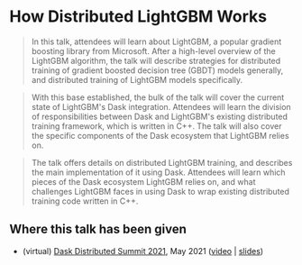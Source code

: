 # How Distributed LightGBM Works

> In this talk, attendees will learn about LightGBM, a popular gradient boosting library from Microsoft. After a high-level overview of the LightGBM algorithm, the talk will describe strategies for distributed training of gradient boosted decision tree (GBDT) models generally, and distributed training of LightGBM models specifically.

> With this base established, the bulk of the talk will cover the current state of LightGBM's Dask integration. Attendees will learn the division of responsibilities between Dask and LightGBM's existing distributed training framework, which is written in C++. The talk will also cover the specific components of the Dask ecosystem that LightGBM relies on.

> The talk offers details on distributed LightGBM training, and describes the main implementation of it using Dask. Attendees will learn which pieces of the Dask ecosystem LightGBM relies on, and what challenges LightGBM faces in using Dask to wrap existing distributed training code written in C++.

## Where this talk has been given

* (virtual) [Dask Distributed Summit 2021](https://summit.dask.org/schedule/presentation/29/how-distributed-lightgbm-on-dask-works/), May 2021 ([video](https://zoom.us/rec/share/2MDNheUjidMT7EOcVuD0qnCph3OGnk9Wjf6QZo-8YLO95bzCEHaiDH6I5LmeqXE.Y87S6St0o2DuG29G) | [slides](https://docs.google.com/presentation/d/1ZsM0aOfRG0ZS3rG5T-Prf0NNUY3ZAsP-G-WTDZ-zi-0/edit?usp=sharing))
